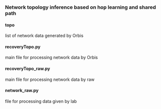 ### Network topology inference based on hop learning and shared path

#### topo

list of network data generated by Orbis

#### recoveryTopo.py

main file for processing network data by Orbis

#### recoveryTopo_raw.py

main file for processing network data by raw

#### network_raw.py

file for processing data given by lab